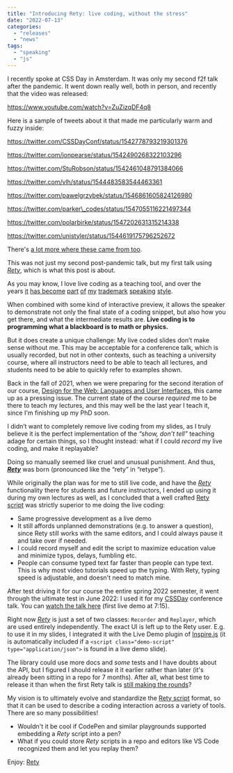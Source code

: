 ```yaml
---
title: "Introducing Rety: live coding, without the stress"
date: "2022-07-13"
categories:
  - "releases"
  - "news"
tags:
  - "speaking"
  - "js"
---
```


I recently spoke at CSS Day in Amsterdam. It was only my second f2f talk after the pandemic. It went down really well, both in person, and recently that the video was released:

https://www.youtube.com/watch?v=ZuZizqDF4q8

Here is a sample of tweets about it that made me particularly warm and fuzzy inside:
<!-- more -->
https://twitter.com/CSSDayConf/status/1542778793219301376

https://twitter.com/jonpearse/status/1542490268322103296

https://twitter.com/StuRobson/status/1542461048791384066

https://twitter.com/vlh/status/1544483583544463361

https://twitter.com/pawelgrzybek/status/1546861605824126980

https://twitter.com/parker\_codes/status/1547055116221497344

https://twitter.com/polarbirke/status/1547202631315214338

https://twitter.com/unistyler/status/1544619175796252672

There's [a lot more where these came from too](https://twitter.com/search?q=https%3A%2F%2Fwww.youtube.com%2Fwatch%3Fv%3DZuZizqDF4q8).

This was not just my second post-pandemic talk, but my first talk using _[Rety](https://rety.verou.me)_, which is what this post is about.

As you may know, I love live coding as a teaching tool, and over the years [it](https://twitter.com/aarongarciah/status/844212506365235200) [has become](https://twitter.com/gumnos/status/1118527972342935552) [part](https://twitter.com/ChrisFerdinandi/status/1027343408187277312) [of](https://twitter.com/LinnOyenFarley/status/1011650208831287296) [my](https://twitter.com/feross/status/928018779115724800) [trademark](https://twitter.com/HenriHelvetica/status/1011630698984361985) [speaking](https://twitter.com/johnallsopp/status/926417129070456832) [style](https://bradfrost.com/blog/post/on-speaking/#:~:text=Don%E2%80%99t%20live%20code%20%E2%80%93%20This%20applies%20to%20everyone%20except%20Lea%20Verou%2C%20who%20is%20an%20absolute%20beast).

When combined with some kind of interactive preview, it allows the speaker to demonstrate not only the final state of a coding snippet, but also how you get there, and what the intermediate results are. **Live coding is to programming what a blackboard is to math or physics.**

But it does create a unique challenge: My live coded slides don’t make sense without me. This may be acceptable for a conference talk, which is usually recorded, but not in other contexts, such as teaching a university course, where all instructors need to be able to teach all lectures, and students need to be able to quickly refer to examples shown.

Back in the fall of 2021, when we were preparing for the second iteration of our course, [Design for the Web: Languages and User Interfaces](https://designftw.mit.edu/), this came up as a pressing issue. The current state of the course _required_ me to be there to teach my lectures, and this may well be the last year I teach it, since I'm finishing up my PhD soon.

I didn’t want to completely remove live coding from my slides, as I truly believe it is the perfect implementation of the _“show, don’t tell”_ teaching adage for certain things, so I thought instead: what if I could _record_ my live coding, and make it replayable?

Doing so manually seemed like cruel and unusual punishment. And thus, **_[Rety](https://rety.verou.me)_** was born (pronounced like the “rety” in “retype”).

While originally the plan was for me to still live code, and have the _[Rety](https://rety.verou.me)_ functionality there for students and future instructors, I ended up using it during my own lectures as well, as I concluded that a well crafted [Rety script](https://rety.verou.me/#rety-actions) was strictly superior to me doing the live coding:

- Same progressive development as a live demo
- It still affords unplanned demonstrations (e.g. to answer a question), since Rety still works with the same editors, and I could always pause it and take over if needed.
- I could record myself and edit the script to maximize education value and minimize typos, delays, fumbling etc.
- People can consume typed text far faster than people can type text. This is why most video tutorials speed up the typing. With Rety, typing speed is adjustable, and doesn't need to match mine.

After test driving it for our course the entire spring 2022 semester, it went through the ultimate test in June 2022: I used it for my [CSSDay](https://cssday.nl/2022) conference talk. You can [watch the talk here](https://www.youtube.com/watch?v=ZuZizqDF4q8) (first live demo at 7:15).

Right now _[Rety](https://rety.verou.me)_ is just a set of two classes: `Recorder` and `Replayer`, which are used entirely independently. The exact UI is left up to the Rety user. E.g. to use it in my slides, I integrated it with the Live Demo plugin of [Inspire.js](https://inspirejs.org) (it is automatically included if a `<script class="demo-script" type="application/json">` is found in a live demo slide).

The library could use more docs and _some_ tests and I have doubts about the API, but I figured I should release it it earlier rather than later (it's already been sitting in a repo for 7 months). After all, what best time to release it than when the first Rety talk is [still making the rounds](https://frontendfoc.us/issues/549)?

My vision is to ultimately evolve and standardize the [Rety script](https://rety.verou.me/#actions) format, so that it can be used to describe a coding interaction across a variety of tools. There are so many possibilities!

- Wouldn't it be cool if CodePen and similar playgrounds supported embedding a _Rety_ script into a pen?
- What if you could store _Rety_ scripts in a repo and editors like VS Code recognized them and let you replay them?

Enjoy: [Rety](https://rety.verou.me)
